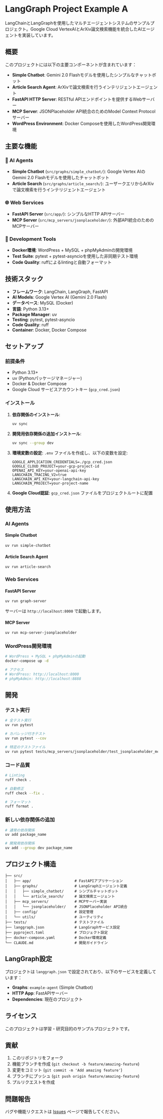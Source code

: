 # LangGraph Project Example A

LangChainとLangGraphを使用したマルチエージェントシステムのサンプルプロジェクト。Google Cloud VertexAIとArXiv論文検索機能を統合したAIエージェントを実装しています。

## 概要

このプロジェクトには以下の主要コンポーネントが含まれています：

- **Simple Chatbot**: Gemini 2.0 Flashモデルを使用したシンプルなチャットボット
- **Article Search Agent**: ArXivで論文検索を行うインテリジェントエージェント
- **FastAPI HTTP Server**: RESTful APIエンドポイントを提供するWebサーバー
- **MCP Server**: JSONPlaceholder API統合のためのModel Context Protocolサーバー
- **WordPress Environment**: Docker Composeを使用したWordPress開発環境

## 主要な機能

### 🤖 AI Agents
- **Simple Chatbot** (`src/graphs/simple_chatbot/`): Google Vertex AIのGemini 2.0 Flashモデルを使用したチャットボット
- **Article Search** (`src/graphs/article_search/`): ユーザークエリからArXivで論文検索を行うインテリジェントエージェント

### 🌐 Web Services
- **FastAPI Server** (`src/app/`): シンプルなHTTP APIサーバー
- **MCP Server** (`src/mcp_servers/jsonplaceholder/`): 外部API統合のためのMCPサーバー

### 🔧 Development Tools
- **Docker環境**: WordPress + MySQL + phpMyAdminの開発環境
- **Test Suite**: pytest + pytest-asyncioを使用した非同期テスト環境
- **Code Quality**: ruffによるlintingと自動フォーマット

## 技術スタック

- **フレームワーク**: LangChain, LangGraph, FastAPI
- **AI Models**: Google Vertex AI (Gemini 2.0 Flash)
- **データベース**: MySQL (Docker)
- **言語**: Python 3.13+
- **Package Manager**: uv
- **Testing**: pytest, pytest-asyncio
- **Code Quality**: ruff
- **Container**: Docker, Docker Compose

## セットアップ

### 前提条件

- Python 3.13+
- uv (Pythonパッケージマネージャー)
- Docker & Docker Compose
- Google Cloud サービスアカウントキー (`gcp_cred.json`)

### インストール

1. **依存関係のインストール**:
   ```bash
   uv sync
   ```

2. **開発用依存関係の追加インストール**:
   ```bash
   uv sync --group dev
   ```

3. **環境変数の設定**:
   `.env` ファイルを作成し、以下の変数を設定:
   ```env
   GOOGLE_APPLICATION_CREDENTIALS=./gcp_cred.json
   GOOGLE_CLOUD_PROJECT=your-gcp-project-id
   OPENAI_API_KEY=your-openai-api-key
   LANGCHAIN_TRACING_V2=true
   LANGCHAIN_API_KEY=your-langchain-api-key
   LANGCHAIN_PROJECT=your-project-name
   ```

4. **Google Cloud認証**:
   `gcp_cred.json` ファイルをプロジェクトルートに配置

## 使用方法

### AI Agents

#### Simple Chatbot
```bash
uv run simple-chatbot
```

#### Article Search Agent
```bash
uv run article-search
```

### Web Services

#### FastAPI Server
```bash
uv run graph-server
```
サーバーは `http://localhost:8000` で起動します。

#### MCP Server
```bash
uv run mcp-server-jsonplaceholder
```

### WordPress開発環境

```bash
# WordPress + MySQL + phpMyAdminの起動
docker-compose up -d

# アクセス
# WordPress: http://localhost:8000
# phpMyAdmin: http://localhost:8888
```

## 開発

### テスト実行

```bash
# 全テスト実行
uv run pytest

# カバレッジ付きテスト
uv run pytest --cov

# 特定のテストファイル
uv run pytest tests/mcp_servers/jsonplaceholder/test_jsonplaceholder_mcp.py
```

### コード品質

```bash
# Linting
ruff check .

# 自動修正
ruff check --fix .

# フォーマット
ruff format .
```

### 新しい依存関係の追加

```bash
# 通常の依存関係
uv add package_name

# 開発用依存関係
uv add --group dev package_name
```

## プロジェクト構造

```
├── src/
│   ├── app/                    # FastAPIアプリケーション
│   ├── graphs/                 # LangGraphエージェント定義
│   │   ├── simple_chatbot/     # シンプルチャットボット
│   │   └── article_search/     # 論文検索エージェント
│   ├── mcp_servers/            # MCPサーバー実装
│   │   └── jsonplaceholder/    # JSONPlaceholder API統合
│   ├── config/                 # 設定管理
│   └── utils/                  # ユーティリティ
├── tests/                      # テストファイル
├── langgraph.json              # LangGraphサービス設定
├── pyproject.toml              # プロジェクト設定
├── docker-compose.yaml         # Docker環境定義
└── CLAUDE.md                   # 開発ガイドライン
```

## LangGraph設定

プロジェクトは `langgraph.json` で設定されており、以下のサービスを定義しています：

- **Graphs**: `example-agent` (Simple Chatbot)
- **HTTP App**: FastAPIサーバー
- **Dependencies**: 現在のプロジェクト

## ライセンス

このプロジェクトは学習・研究目的のサンプルプロジェクトです。

## 貢献

1. このリポジトリをフォーク
2. 機能ブランチを作成 (`git checkout -b feature/amazing-feature`)
3. 変更をコミット (`git commit -m 'Add amazing feature'`)
4. ブランチにプッシュ (`git push origin feature/amazing-feature`)
5. プルリクエストを作成

## 問題報告

バグや機能リクエストは [Issues](../../issues) ページで報告してください。
